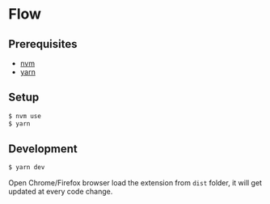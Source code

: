 # Flow

## Prerequisites
- [nvm](https://github.com/nvm-sh/nvm)
- [yarn](https://yarnpkg.com/)

## Setup
```bash
$ nvm use
$ yarn
```

## Development
```bash
$ yarn dev
```
Open Chrome/Firefox browser load the extension from `dist` folder, it will get
updated at every code change.